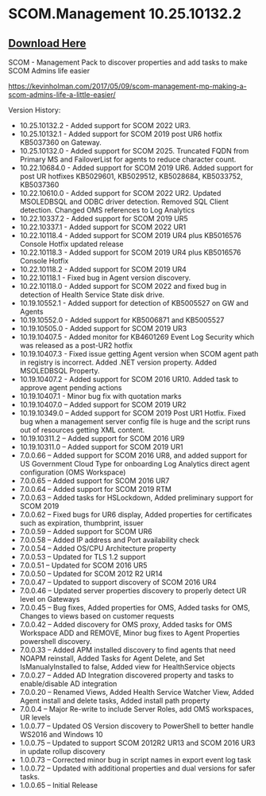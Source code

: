 # SCOM.Management 10.25.10132.2

## [Download Here][Download]

[Download]: https://github.com/thekevinholman/SCOM.Management/archive/master.zip


SCOM - Management Pack to discover properties and add tasks to make SCOM Admins life easier

https://kevinholman.com/2017/05/09/scom-management-mp-making-a-scom-admins-life-a-little-easier/

Version History:
* 10.25.10132.2 - Added support for SCOM 2022 UR3.
* 10.25.10132.1 - Added support for SCOM 2019 post UR6 hotfix KB5037360 on Gateway.
* 10.25.10132.0 - Added support for SCOM 2025.  Truncated FQDN from Primary MS and FailoverList for agents to reduce character count.
* 10.22.10684.0 - Added support for SCOM 2019 UR6.  Added support for post UR hotfixes KB5029601, KB5029512, KB5028684, KB5033752, KB5037360
* 10.22.10610.0 - Added support for SCOM 2022 UR2.  Updated MSOLEDBSQL and ODBC driver detection.  Removed SQL Client detection.  Changed OMS references to Log Analytics
* 10.22.10337.2 - Added support for SCOM 2019 UR5
* 10.22.10337.1 - Added support for SCOM 2022 UR1
* 10.22.10118.4 - Added support for SCOM 2019 UR4 plus KB5016576 Console Hotfix updated release
* 10.22.10118.3 - Added support for SCOM 2019 UR4 plus KB5016576 Console Hotfix
* 10.22.10118.2 - Added support for SCOM 2019 UR4
* 10.22.10118.1 - Fixed bug in Agent version discovery.
* 10.22.10118.0 - Added support for SCOM 2022 and fixed bug in detection of Health Service State disk drive.
* 10.19.10552.1 - Added support for detection of KB5005527 on GW and Agents
* 10.19.10552.0 - Added support for KB5006871 and KB5005527
* 10.19.10505.0 - Added support for SCOM 2019 UR3
* 10.19.10407.5 - Added monitor for KB4601269 Event Log Security which was released as a post-UR2 hotfix
* 10.19.10407.3 - Fixed issue getting Agent version when SCOM agent path in registry is incorrect.  Added .NET version property.  Added MSOLEDBSQL Property.
* 10.19.10407.2 - Added support for SCOM 2016 UR10.  Added task to approve agent pending actions
* 10.19.10407.1 - Minor bug fix with quotation marks
* 10.19.10407.0 – Added support for SCOM 2019 UR2
* 10.19.10349.0 – Added support for SCOM 2019 Post UR1 Hotfix.  Fixed bug when a management server config file is huge and the script runs out of resources getting XML content.
* 10.19.10311.2 – Added support for SCOM 2016 UR9
* 10.19.10311.0 – Added support for SCOM 2019 UR1
* 7.0.0.66 – Added support for SCOM 2016 UR8, and added support for US Government Cloud Type for onboarding Log Analytics direct agent configuration (OMS Workspace)
* 7.0.0.65 – Added support for SCOM 2016 UR7
* 7.0.0.64 – Added support for SCOM 2019 RTM
* 7.0.0.63 – Added tasks for HSLockdown, Added preliminary support for SCOM 2019
* 7.0.0.62 – Fixed bugs for UR6 display, Added properties for certificates such as expiration, thumbprint, issuer
* 7.0.0.59 – Added support for SCOM UR6
* 7.0.0.58 – Added IP address and Port availability check
* 7.0.0.54 – Added OS/CPU Architecture property
* 7.0.0.53 – Updated for TLS 1.2 support
* 7.0.0.51 – Updated for SCOM 2016 UR5
* 7.0.0.50 – Updated for SCOM 2012 R2 UR14
* 7.0.0.47 – Updated to support discovery of SCOM 2016 UR4
* 7.0.0.46 – Updated server properties discovery to properly detect UR level on Gateways
* 7.0.0.45 – Bug fixes, Added properties for OMS, Added tasks for OMS, Changes to views based on customer requests
* 7.0.0.42 – Added discovery for OMS proxy, Added tasks for OMS Workspace ADD and REMOVE, Minor bug fixes to Agent Properties powershell discovery.
* 7.0.0.33 – Added APM installed discovery to find agents that need NOAPM reinstall, Added Tasks for Agent Delete, and Set IsManualyInstalled to false, Added view for HealthService objects
* 7.0.0.27 – Added AD Integration discovered property and tasks to enable/disable AD integration
* 7.0.0.20 – Renamed Views, Added Health Service Watcher View, Added Agent install and delete tasks, Added install path property
* 7.0.0.4 – Major Re-write to include Server Roles, add OMS workspaces, UR levels
* 1.0.0.77 – Updated OS Version discovery to PowerShell to better handle WS2016 and Windows 10
* 1.0.0.75 – Updated to support SCOM 2012R2 UR13 and SCOM 2016 UR3 in update rollup discovery
* 1.0.0.73 – Corrected minor bug in script names in export event log task
* 1.0.0.72 – Updated with additional properties and dual versions for safer tasks.
* 1.0.0.65 – Initial Release
